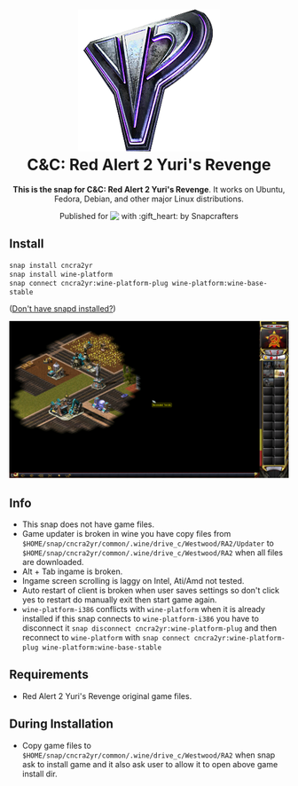 <h1 align="center">
  <img src="snap/gui/cncra2yr.png" alt="C&C: Red Alert 2 Yuri's Revenge">
  <br />
  C&C: Red Alert 2 Yuri's Revenge
</h1>

<p align="center"><b>This is the snap for C&C: Red Alert 2 Yuri's Revenge</b>. It works on Ubuntu, Fedora, Debian, and other major Linux
distributions.</p>

<p align="center">Published for <img src="http://anything.codes/slack-emoji-for-techies/emoji/tux.png" align="top" width="24" /> with :gift_heart: by Snapcrafters</p>

## Install

    snap install cncra2yr
    snap install wine-platform
    snap connect cncra2yr:wine-platform-plug wine-platform:wine-base-stable

([Don't have snapd installed?](https://snapcraft.io/docs/core/install))

![C&C: Red Alert 2 Yuri's Revenge](screenshot.png?raw=true "C&C: Red Alert 2 Yuri's Revenge")

## Info
 * This snap does not have game files.
 * Game updater is broken in wine you have copy files from `$HOME/snap/cncra2yr/common/.wine/drive_c/Westwood/RA2/Updater` to `$HOME/snap/cncra2yr/common/.wine/drive_c/Westwood/RA2` when all files are downloaded.
 * Alt + Tab ingame is broken.
 * Ingame screen scrolling is laggy on Intel, Ati/Amd not tested.
 * Auto restart of client is broken when user saves settings so don't click yes to restart do manually exit then start game again.
 * `wine-platform-i386` conflicts with `wine-platform` when it is already installed if this snap connects to `wine-platform-i386` you have to disconnect it `snap disconnect cncra2yr:wine-platform-plug` and then reconnect to `wine-platform` with `snap connect cncra2yr:wine-platform-plug wine-platform:wine-base-stable`


## Requirements
 * Red Alert 2 Yuri's Revenge original game files.

## During Installation
 * Copy game files to `$HOME/snap/cncra2yr/common/.wine/drive_c/Westwood/RA2` when snap ask to install game and it also ask user to allow it to open above game install dir.
